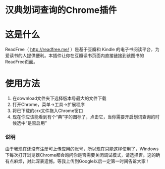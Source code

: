汉典划词查询的Chrome插件
========================

# 这是什么

ReadFree（ http://readfree.me/ ）是基于豆瓣和 Kindle 的电子书阅读平台，为爱读书的人提供便利。本插件让你在豆瓣读书页面内直接链接到该图书的ReadFree页面。

# 使用方法

1. 在download文件夹下选择版本号最大的文件下载
2. 打开Chrome，菜单->工具->扩展程序
3. 将已下载的crx文件拖入Chrome窗口
4. 现在你应该能看到有个“典”字的图标了，点击它，当你需要开启划词查询的时候选中“是否启用”

### 说明

由于我现在还没有注册可上传应用的账号，所以现在只能这样使用了，Windows下每次打开浏览器Chrome都会询问你是否需要关闭调试模式，请选择否。这的确有点麻烦，对此深表遗憾。等我上传到Google以后一定第一时间告诉大家！
